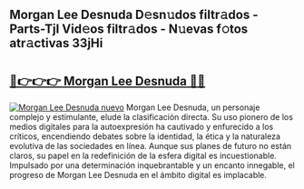 ## Morgan Lee Desnuda D𝚎sn𝚞dos filtr𝚊dos - Parts-TjI Vid𝚎os filtr𝚊dos - N𝚞evas f𝚘tos atr𝚊ctivas 33jHi

# <h2><a href="http://mb7zft.tromn.icu/?c=Morgan+Lee+Desnuda">🔗👉👉👉 Morgan Lee Desnuda 🔗🔗</a></h2>

[![Morgan Lee Desnuda nuevo](https://i.imgur.com/pEAQMta.gif)](http://mb7zft.tromn.icu/?c=Morgan+Lee+Desnuda)
Morgan Lee Desnuda, un personaje complejo y estimulante, elude la clasificación directa. Su uso pionero de los medios digitales para la autoexpresión ha cautivado y enfurecido a los críticos, encendiendo debates sobre la identidad, la ética y la naturaleza evolutiva de las sociedades en línea. Aunque sus planes de futuro no están claros, su papel en la redefinición de la esfera digital es incuestionable. Impulsado por una determinación inquebrantable y un encanto innegable, el progreso de Morgan Lee Desnuda en el ámbito digital es implacable.

